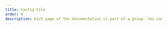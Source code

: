 ```yaml
---
title: Config File
order: 0
description: Each page of the documentation is part of a group. You can use GrazeDocs to decide the group automatically based on the page's folder or to manually set the group. 
---
```

